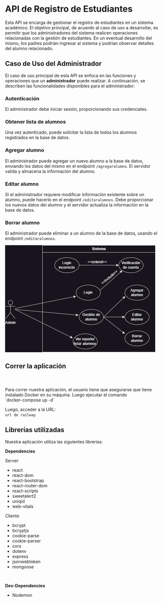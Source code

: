 # API de Registro de Estudiantes

Esta API se encarga de gestionar el registro de estudiantes en un sistema académico. 
El objetivo principal, de acuerdo al caso de uso a desarrollar, es permitir que los administradores del sistema realicen operaciones relacionadas con la gestión de estudiantes.
En un eventual desarrollo del mismo, los padres podrían ingresar al sistema y podrían observar detalles del alumno relacionado.
<br>
## Caso de Uso del Administrador
El caso de uso principal de esta API se enfoca en las funciones y operaciones que un **administrador** puede realizar. A continuación, se describen las funcionalidades disponibles para el administrador:
<br>

### Autenticación
El administrador debe iniciar sesión, proporcionando sus credenciales. 
<br>

### Obtener lista de alumnos
Una vez autenticado, puede solicitar la lista de todos los alumnos registrados en la base de datos. 
<br>

### Agregar alumno
El administrador puede agregar un nuevo alumno a la base de datos, enviando los datos del mismo en el endpoint `/agregaralumno`. El servidor valida y almacena la información del alumno.
<br>

### Editar alumno
Si el administrador requiere modificar información existente sobre un alumno, puede hacerlo en el endpoint `/editaralumnos`. Debe proporcionar los nuevos datos del alumno y el servidor actualiza la información en la base de datos.
<br>

### Borrar alumno
El administrador puede eliminar a un alumno de la base de datos, usando el endpoint `/editaralumnos`.
<br>

![caso-de-uso-admin](./IMG/casosDEUSO.jpeg)
<br>

## Correr la aplicación
#
<br>
Para correr nuestra aplicación, el usuario tiene que asegurarse que tiene instalado Docker en su máquina. Luego ejecutar el comando<br>
`docker-compose up -d`

Luego, acceder a la URL:<br>
`url de railway`
<br>

## Librerías utilizadas
Nuestra aplicación utiliza las siguientes librerías:
<br>

**Dependencies**

Server
- react
- react-dom
- react-bootstrap
- react-router-dom
- react-scripts
- sweetalert2
- uniqid
- web-vitals

Cliente
- bcrypt
- bcryptjs
- cookie-parse
- cookie-parser
- cors
- dotenv
- express
- jsonwebtoken
- mongoose
<br>

**Dev-Dependencies**
- Nodemon

